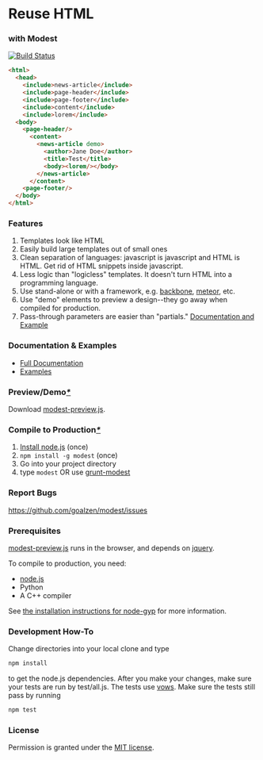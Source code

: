 # Reuse HTML
### with Modest

[![Build Status](https://travis-ci.org/goalzen/modest.png)](https://travis-ci.org/goalzen/modest)

```html
<html>
  <head>
    <include>news-article</include>
    <include>page-header</include>
    <include>page-footer</include>
    <include>content</include>
    <include>lorem</include>
  <body>
    <page-header/>
      <content>
        <news-article demo>
          <author>Jane Doe</author>
          <title>Test</title>
          <body><lorem/></body>
        </news-article>
      </content>
    <page-footer/>
  </body>
</html>
```

### Features
1.  Templates look like HTML
2.  Easily build large templates out of small ones
3.  Clean separation of languages: javascript is javascript and HTML is HTML.  Get rid of HTML snippets inside javascript.
4.  Less logic than "logicless" templates.  It doesn't turn HTML into a programming language.
5.  Use stand-alone or with a framework, e.g. [backbone](https://github.com/documentcloud/backbone),
[meteor](https://github.com/meteor/meteor), etc.
6.  Use "demo" elements to preview a design--they go away when compiled for production.
7.  Pass-through parameters are easier than "partials." [Documentation and Example](https://github.com/goalzen/modest/wiki/Documentation#wiki-passthrough-parameters)

### Documentation & Examples
* [Full Documentation](https://github.com/goalzen/modest/wiki/Documentation)
* [Examples](https://github.com/goalzen/modest/wiki/Examples)

### Preview/Demo[_*_](#prerequisites)

Download [modest-preview.js](https://raw.github.com/goalzen/modest/master/lib/modest-preview.js).

### Compile to Production[_*_](#prerequisites)

1. [Install node.js](http://nodejs.org/#download) (once)
2. ``npm install -g modest`` (once)
3. Go into your project directory
4. type ``modest`` OR use [grunt-modest](https://github.com/goalzen/grunt-modest?source=cc)

### Report Bugs
https://github.com/goalzen/modest/issues

### Prerequisites<a id="prerequisites"/>

[modest-preview.js](https://raw.github.com/goalzen/modest/master/lib/modest-preview.js) runs in the browser, and depends on [jquery](http://jquery.com/download/).

To compile to production, you need:

* [node.js](http://nodejs.org/download/)
* Python
* A C++ compiler

See [the installation instructions for node-gyp](https://github.com/TooTallNate/node-gyp#installation) for more information.

### Development How-To

Change directories into your local clone and type
```bash
npm install
```
to get the node.js dependencies.  After you make your changes, make sure your tests are run by test/all.js.  The tests use [vows](http://vowsjs.org).  Make sure the tests still pass by running
```bash
npm test
```

### License

Permission is granted under the [MIT license](https://github.com/goalzen/modest/blob/master/LICENSE-MIT).
